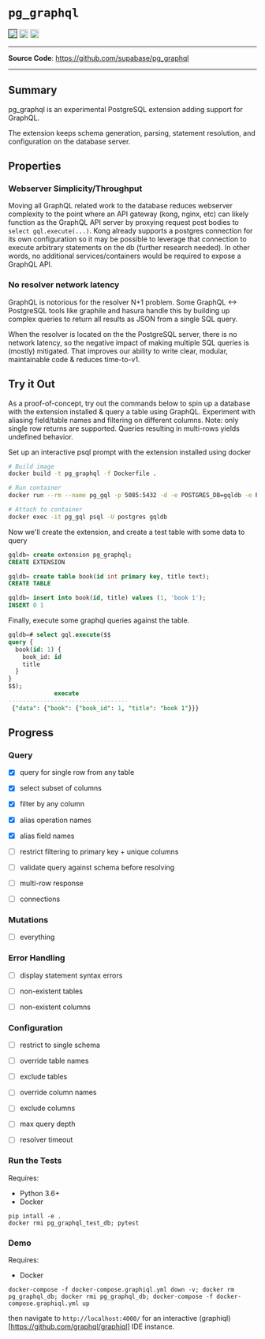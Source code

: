 # `pg_graphql`

<p>

<a href=""><img src="https://img.shields.io/badge/postgresql-12+-blue.svg" alt="PostgreSQL version" height="18"></a>
<a href="https://github.com/supabase/pg_graphql/blob/master/LICENSE"><img src="https://img.shields.io/pypi/l/markdown-subtemplate.svg" alt="License" height="18"></a>
<a href="https://github.com/supabase/pg_graphql/actions"><img src="https://github.com/supabase/pg_graphql/actions/workflows/main.yml/badge.svg" alt="Tests" height="18"></a>

</p>

---

**Source Code**: <a href="https://github.com/supabase/pg_graphql" target="_blank">https://github.com/supabase/pg_graphql</a>

---


## Summary

pg_graphql is an experimental PostgreSQL extension adding support for GraphQL.

The extension keeps schema generation, parsing, statement resolution, and configuration on the database server.

## Properties

### Webserver Simplicity/Throughput

Moving all GraphQL related work to the database reduces webserver complexity to the point where an API gateway (kong, nginx, etc) can likely function as the GraphQL API server by proxying request post bodies to `select gql.execute(...)`. Kong already supports a postgres connection for its own configuration so it may be possible to leverage that connection to execute arbitrary statements on the db (further research needed). In other words, no additional services/containers would be required to expose a GraphQL API.

### No resolver network latency

GraphQL is notorious for the resolver N+1 problem. Some GraphQL <-> PostgreSQL tools like graphile and hasura handle this by building up complex queries to return all results as JSON from a single SQL query.

When the resolver is located on the the PostgreSQL server, there is no network latency, so the negative impact of making multiple SQL queries is (mostly) mitigated. That improves our ability to write clear, modular, maintainable code & reduces time-to-v1.


## Try it Out

As a proof-of-concept, try out the commands below to spin up a database with the extension installed & query a table using GraphQL. Experiment with aliasing field/table names and filtering on different columns. Note: only single row returns are supported. Queries resulting in multi-rows yields undefined behavior.


Set up an interactive psql prompt with the extension installed using docker
```bash
# Build image
docker build -t pg_graphql -f Dockerfile .

# Run container
docker run --rm --name pg_gql -p 5085:5432 -d -e POSTGRES_DB=gqldb -e POSTGRES_PASSWORD=password -e POSTGRES_USER=postgres -d pg_graphql

# Attach to container
docker exec -it pg_gql psql -U postgres gqldb
```

Now we'll create the extension, and create a test table with some data to query

```sql
gqldb= create extension pg_graphql;
CREATE EXTENSION

gqldb= create table book(id int primary key, title text);
CREATE TABLE

gqldb= insert into book(id, title) values (1, 'book 1');
INSERT 0 1
```

Finally, execute some graphql queries against the table.
```sql
gqldb=# select gql.execute($$
query {
  book(id: 1) {
    book_id: id
    title
  }
}
$$);
             execute
----------------------------------
 {"data": {"book": {"book_id": 1, "title": "book 1"}}}
```

## Progress

### Query

- [x] query for single row from any table
- [x] select subset of columns
- [x] filter by any column
- [x] alias operation names
- [x] alias field names
- [ ] restrict filtering to primary key + unique columns
- [ ] validate query against schema before resolving
- [ ] multi-row response
- [ ] connections


### Mutations
- [ ] everything


### Error Handling
- [ ] display statement syntax errors
- [ ] non-existent tables
- [ ] non-existent columns


### Configuration
- [ ] restrict to single schema
- [ ] override table names
- [ ] exclude tables
- [ ] override column names
- [ ] exclude columns
- [ ] max query depth
- [ ] resolver timeout


### Run the Tests

Requires:

- Python 3.6+
- Docker

```shell
pip intall -e .
docker rmi pg_graphql_test_db; pytest
```

### Demo

Requires:

- Docker

```shell
docker-compose -f docker-compose.graphiql.yml down -v; docker rm pg_graphql_db; docker rmi pg_graphql_db; docker-compose -f docker-compose.graphiql.yml up
```
then navigate to `http://localhost:4000/` for an interactive (graphiql)[https://github.com/graphql/graphiql] IDE instance.

